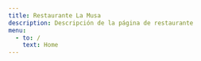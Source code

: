 ```yaml
---
title: Restaurante La Musa
description: Descripción de la página de restaurante
menu:
  - to: /
    text: Home
---
```

